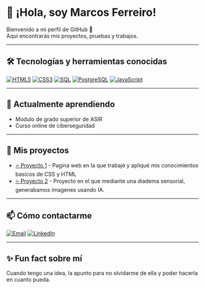 # 👋 ¡Hola, soy Marcos Ferreiro!

Bienvenido a mi perfil de GitHub 🚀  
Aquí encontrarás mis proyectos, pruebas y trabajos.

---

## 🛠️ Tecnologías y herramientas conocidas

[![HTML5](https://img.shields.io/badge/HTML5-E34F26?style=for-the-badge&logo=html5&logoColor=white)](https://lenguajehtml.com/html)
[![CSS3](https://img.shields.io/badge/CSS3-1572B6?style=for-the-badge&logo=css3&logoColor=white)](https://lenguajecss.com)
[![SQL](https://img.shields.io/badge/SQL-336791?style=for-the-badge&logo=database&logoColor=white)]()
[![PostgreSQL](https://img.shields.io/badge/PostgreSQL-316192?style=for-the-badge&logo=postgresql&logoColor=white)](https://www.postgresql.org)
[![JavaScript](https://img.shields.io/badge/JavaScript-F7DF1E?style=for-the-badge&logo=javascript&logoColor=black)](https://lenguajejs.com/javascript)

---

## 🌱 Actualmente aprendiendo

- Modulo de grado superior de ASIR
- Curso online de ciberseguridad

---

## 🚀 Mis proyectos

- [⭐ Proyecto 1](https://github.com/MaarkiDev/Pagina-Goku) - Pagina web en la que trabajé y apliqué mis conocimientos basicos de CSS y HTML
- [⭐ Proyecto 2](https://github.com/rpmaya/diademas) - Proyecto en el que mediante una diadema sensorial, generabamos imagenes usando IA.

---

## 📫 Cómo contactarme

[![Email](https://img.shields.io/badge/Email-D14836?style=for-the-badge&logo=gmail&logoColor=white)](mailto:marcosfn2005@gmail.com)
[![LinkedIn](https://img.shields.io/badge/LinkedIn-0077B5?style=for-the-badge&logo=linkedin&logoColor=white)](https://linkedin.com/in/marcos-ferreiro-nieto-218b47328)

---

## ✨ Fun fact sobre mí

Cuando tengo una idea, la apunto para no olvidarme de ella y poder hacerla en cuanto pueda.
